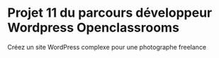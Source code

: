 # Projet 11 du parcours développeur Wordpress Openclassrooms
Créez un site WordPress complexe pour une photographe freelance
